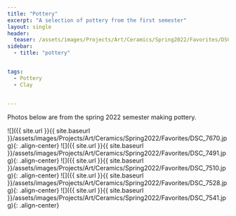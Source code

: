 ```yaml
---
title: "Pottery"
excerpt: "A selection of pottery from the first semester"
layout: single
header:
  teaser: /assets/images/Projects/Art/Ceramics/Spring2022/Favorites/DSC_7670.jpg
sidebar:
  - title: "pottery"


tags:
  - Pottery
  - Clay


---
```

Photos below are from the spring 2022 semester making pottery. 


![]({{ site.url }}{{ site.baseurl }}/assets/images/Projects/Art/Ceramics/Spring2022/Favorites/DSC_7670.jpg){: .align-center}
![]({{ site.url }}{{ site.baseurl }}/assets/images/Projects/Art/Ceramics/Spring2022/Favorites/DSC_7491.jpg){: .align-center}
![]({{ site.url }}{{ site.baseurl }}/assets/images/Projects/Art/Ceramics/Spring2022/Favorites/DSC_7510.jpg){: .align-center}
![]({{ site.url }}{{ site.baseurl }}/assets/images/Projects/Art/Ceramics/Spring2022/Favorites/DSC_7528.jpg){: .align-center}
![]({{ site.url }}{{ site.baseurl }}/assets/images/Projects/Art/Ceramics/Spring2022/Favorites/DSC_7541.jpg){: .align-center}
